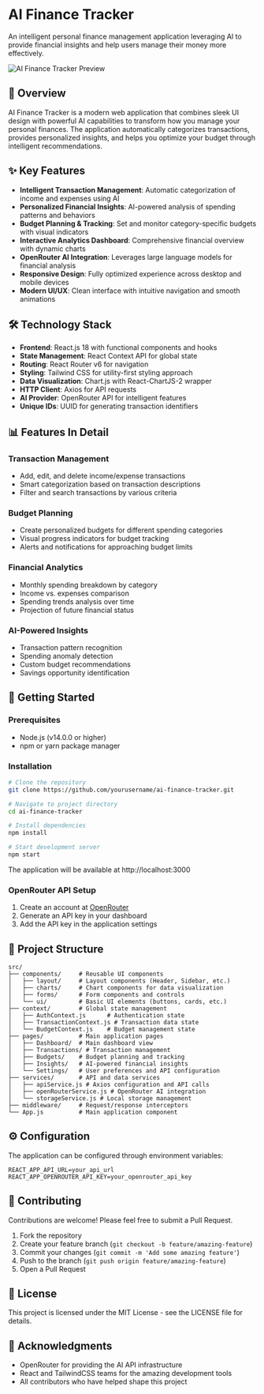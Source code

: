 # AI Finance Tracker

An intelligent personal finance management application leveraging AI to provide financial insights and help users manage their money more effectively.

![AI Finance Tracker Preview](./public/preview.png)

## 🌟 Overview

AI Finance Tracker is a modern web application that combines sleek UI design with powerful AI capabilities to transform how you manage your personal finances. The application automatically categorizes transactions, provides personalized insights, and helps you optimize your budget through intelligent recommendations.

## ✨ Key Features

- **Intelligent Transaction Management**: Automatic categorization of income and expenses using AI
- **Personalized Financial Insights**: AI-powered analysis of spending patterns and behaviors
- **Budget Planning & Tracking**: Set and monitor category-specific budgets with visual indicators
- **Interactive Analytics Dashboard**: Comprehensive financial overview with dynamic charts
- **OpenRouter AI Integration**: Leverages large language models for financial analysis
- **Responsive Design**: Fully optimized experience across desktop and mobile devices
- **Modern UI/UX**: Clean interface with intuitive navigation and smooth animations

## 🛠️ Technology Stack

- **Frontend**: React.js 18 with functional components and hooks
- **State Management**: React Context API for global state
- **Routing**: React Router v6 for navigation
- **Styling**: Tailwind CSS for utility-first styling approach
- **Data Visualization**: Chart.js with React-ChartJS-2 wrapper
- **HTTP Client**: Axios for API requests
- **AI Provider**: OpenRouter API for intelligent features
- **Unique IDs**: UUID for generating transaction identifiers

## 📊 Features In Detail

### Transaction Management
- Add, edit, and delete income/expense transactions
- Smart categorization based on transaction descriptions
- Filter and search transactions by various criteria

### Budget Planning
- Create personalized budgets for different spending categories
- Visual progress indicators for budget tracking
- Alerts and notifications for approaching budget limits

### Financial Analytics
- Monthly spending breakdown by category
- Income vs. expenses comparison
- Spending trends analysis over time
- Projection of future financial status

### AI-Powered Insights
- Transaction pattern recognition
- Spending anomaly detection
- Custom budget recommendations
- Savings opportunity identification

## 🚀 Getting Started

### Prerequisites
- Node.js (v14.0.0 or higher)
- npm or yarn package manager

### Installation

```bash
# Clone the repository
git clone https://github.com/yourusername/ai-finance-tracker.git

# Navigate to project directory
cd ai-finance-tracker

# Install dependencies
npm install

# Start development server
npm start
```

The application will be available at http://localhost:3000

### OpenRouter API Setup

1. Create an account at [OpenRouter](https://openrouter.ai/)
2. Generate an API key in your dashboard
3. Add the API key in the application settings

## 📁 Project Structure

```
src/
├── components/     # Reusable UI components
│   ├── layout/     # Layout components (Header, Sidebar, etc.)
│   ├── charts/     # Chart components for data visualization
│   ├── forms/      # Form components and controls
│   └── ui/         # Basic UI elements (buttons, cards, etc.)
├── context/        # Global state management
│   ├── AuthContext.js      # Authentication state
│   ├── TransactionContext.js # Transaction data state
│   └── BudgetContext.js    # Budget management state
├── pages/          # Main application pages
│   ├── Dashboard/  # Main dashboard view
│   ├── Transactions/ # Transaction management
│   ├── Budgets/    # Budget planning and tracking
│   ├── Insights/   # AI-powered financial insights
│   └── Settings/   # User preferences and API configuration
├── services/       # API and data services
│   ├── apiService.js # Axios configuration and API calls
│   ├── openRouterService.js # OpenRouter AI integration
│   └── storageService.js # Local storage management
├── middleware/     # Request/response interceptors
└── App.js          # Main application component
```

## ⚙️ Configuration

The application can be configured through environment variables:

```
REACT_APP_API_URL=your_api_url
REACT_APP_OPENROUTER_API_KEY=your_openrouter_api_key
```

## 🤝 Contributing

Contributions are welcome! Please feel free to submit a Pull Request.

1. Fork the repository
2. Create your feature branch (`git checkout -b feature/amazing-feature`)
3. Commit your changes (`git commit -m 'Add some amazing feature'`)
4. Push to the branch (`git push origin feature/amazing-feature`)
5. Open a Pull Request

## 📜 License

This project is licensed under the MIT License - see the LICENSE file for details.

## 🙏 Acknowledgments

- OpenRouter for providing the AI API infrastructure
- React and TailwindCSS teams for the amazing development tools
- All contributors who have helped shape this project